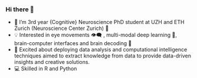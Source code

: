 ### Hi there 🤗

<!--
**MartynaPlomecka/MartynaPlomecka** is a ✨ _special_ ✨ repository because its `README.md` (this file) appears on your GitHub profile.
-->

- 🔭 I’m 3rd year {Cognitive} Neuroscience PhD student at UZH and ETH Zurich (Neuroscience Center Zurich)  🧠 
- :bulb: Interested in eye movements 👁️‍🗨️ , multi-modal deep learning :rocket:, brain-computer interfaces and brain decoding 🎯
- 🌱 Excited about deploying data analysis and computational intelligence techniques aimed to extract knowledge from data to provide data-driven insights and creative solutions.
- :computer: Skilled in R and Python


